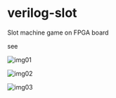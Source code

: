 # verilog-slot
Slot machine game on FPGA board

see

![img01](https://raw.github.com/wiki/yukisov/verilog-slot/img/img_01.jpg)

![img02](https://raw.github.com/wiki/yukisov/verilog-slot/img/img_02.jpg)

![img03](https://raw.github.com/wiki/yukisov/verilog-slot/img/img_03.jpg)
